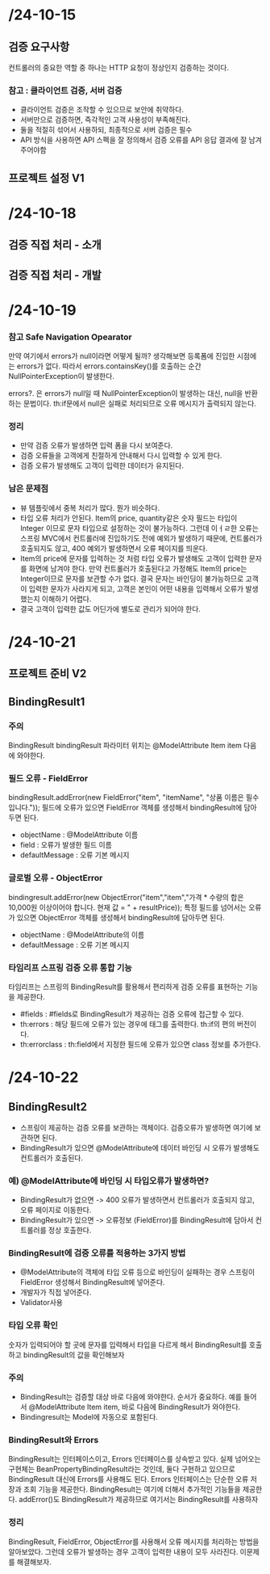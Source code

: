 # /24-10-15

## 검증 요구사항
컨트롤러의 중요한 역할 중 하나는 HTTP 요청이 정상인지 검증하는 것이다.

### 참고 : 클라이언트 검증, 서버 검증
- 클라이언트 검증은 조작할 수 있으므로 보안에 취약하다.
- 서버만으로 검증하면, 즉각적인 고객 사용성이 부족해진다.
- 둘을 적절히 섞어서 사용하되, 최종적으로 서버 검증은 필수
- API 방식을 사용하면 API 스펙을 잘 정의해서 검증 오류를 API 응답 결과에 잘 남겨주어야함


## 프로젝트 설정 V1

# /24-10-18

## 검증 직접 처리 - 소개

## 검증 직접 처리 - 개발

# /24-10-19

### 참고 Safe Navigation Opearator
만약 여기에서 errors가 null이라면 어떻게 될까?
생각해보면 등록폼에 진입한 시점에는 errors가 없다.
따라서 errors.containsKey()를 호출하는 순간 NullPointerException이 발생한다.

errors?. 은 errors가 null일 때 NullPointerException이 발생하는 대신, null을 반환하는 문법이다.
th:if문에서 null은 실패로 처리되므로 오류 메시지가 출력되지 않는다.

### 정리
- 만약 검증 오류가 발생하면 입력 폼을 다시 보여준다.
- 검증 오류들을 고객에게 친절하게 안내해서 다시 입력할 수 있게 한다.
- 검증 오류가 발생해도 고객이 입력한 데이터가 유지된다.

### 남은 문제점
- 뷰 템플릿에서 중복 처리가 많다. 뭔가 비슷하다.
- 타입 오류 처리가 안된다. Item의 price, quantity같은 숫자 필드는 타입이 Integer 이므로 문자 타입으로 설정하는 것이 불가능하다.
  그런데 이ㅓㄹ한 오류는 스프링 MVC에서 컨트롤러에 진입하기도 전에 예외가 발생하기 때문에, 컨트롤러가 호출되지도 않고, 400 예외가 발생하면서 오류 페이지를 띄운다.
- Item의 price에 문자를 입력하는 것 처럼 타입 오류가 발생해도 고객이 입력한 문자를 화면에 남겨야 한다.
  만약 컨트롤러가 호출된다고 가정해도 Item의 price는 Integer이므로 문자를 보관할 수가 없다.
  결국 문자는 바인딩이 불가능하므로 고객이 입력한 문자가 사라지게 되고, 고객은 본인이 어떤 내용을 입력해서 오류가 발생했는지 이해하기 어렵다.
- 결국 고객이 입력한 값도 어딘가에 별도로 관리가 되어야 한다.

# /24-10-21

## 프로젝트 준비 V2

## BindingResult1

### 주의
BindingResult bindingResult 파라미터 위치는 @ModelAttribute Item item 다음에 와야한다.

### 필드 오류 - FieldError
bindingResult.addError(new FieldError("item", "itemName", "상품 이름은 필수입니다."));
필드에 오류가 있으면 FieldError 객체를 생성해서 bindingResult에 담아두면 된다.
- objectName : @ModelAttribute 이름
- field : 오류가 발생한 필드 이름
- defaultMessage : 오류 기본 메시지

### 글로벌 오류 - ObjectError
bindingresult.addError(new ObjectError("item","item","가격 * 수량의 합은 10,000원 이상이어야 합니다. 현재 값 = " + resultPrice));
특정 필드를 넘어서는 오류가 있으면 ObjectError 객체를 생성해서 bindingResult에 담아두면 된다.
- objectName : @ModelAttribute의 이름
- defaultMessage : 오류 기본 메시지

### 타임리프 스프링 검증 오류 통합 기능
타임리프는 스프링의 BindingResult를 활용해서 편리하게 검증 오류를 표현하는 기능을 제공한다.
- #fields : #fields로 BindingResult가 제공하는 검증 오류에 접근할 수 있다.
- th:errors : 해당 필드에 오류가 있는 경우에 태그를 출력한다. th:if의 편의 버전이다.
- th:errorclass : th:field에서 지정한 필드에 오류가 있으면 class 정보를 추가한다.

# /24-10-22

## BindingResult2
- 스프링이 제공하는 검증 오류를 보관하는 객체이다. 검증오류가 발생하면 여기에 보관하면 된다.
- BindingResult가 있으면 @ModelAttribute에 데이터 바인딩 시 오류가 발생해도 컨트롤러가 호출된다.

### 예) @ModelAttribute에 바인딩 시 타입오류가 발생하면?
- BindingResult가 없으면 -> 400 오류가 발생하면서 컨트롤러가 호출되지 않고, 오류 페이지로 이동한다.
- BindingResult가 있으면 -> 오류정보 (FieldError)를 BindingResult에 담아서 컨트롤러를 정상 호출한다.

### BindingResult에 검증 오류를 적용하는 3가지 방법
- @ModelAttribute의 객체에 타입 오류 등으로 바인딩이 실패하는 경우 스프링이 FieldError 생성해서 BindingResult에 넣어준다.
- 개발자가 직접 넣어준다.
- Validator사용

### 타입 오류 확인
숫자가 입력되어야 할 곳에 문자를 입력해서 타입을 다르게 해서 BindingResult를 호출하고 bindingResult의 값을 확인해보자

### 주의
- BindingResult는 검증할 대상 바로 다음에 와야한다. 순서가 중요하다. 예를 들어서 @ModelAttribute Item item, 바로 다음에 BindingResult가 와야한다.
- Bindingresult는 Model에 자동으로 포함된다.

### BindingResult와 Errors
BindingResult는 인터페이스이고, Errors 인터페이스를 상속받고 있다.
실제 넘어오는 구현체는 BeanPropertyBindingResult라는 것인데, 둘다 구현하고 있으므로 BindingResult 대신에 Errors를 사용해도 된다.
Errors 인터페이스는 단순한 오류 저장과 조회 기능을 제공한다. 
BindingResult는 여기에 더해서 추가적인 기능들을 제공한다. 
addError()도 BindingResult가 제공하므로 여기서는 BindingResult를 사용하자

### 정리
BindingResult, FieldError, ObjectError를 사용해서 오류 메시지를 처리하는 방법을 알아보았다.
그런데 오류가 발생하는 경우 고객이 입력한 내용이 모두 사라진다. 이문제를 해결해보자.

